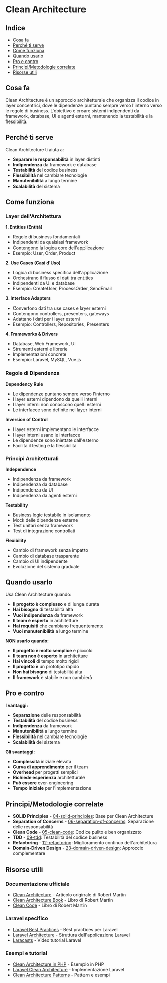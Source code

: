 # Clean Architecture

## Indice
- [Cosa fa](#cosa-fa)
- [Perché ti serve](#perché-ti-serve)
- [Come funziona](#come-funziona)
- [Quando usarlo](#quando-usarlo)
- [Pro e contro](#pro-e-contro)
- [Principi/Metodologie correlate](#principi-metodologie-correlate)
- [Risorse utili](#risorse-utili)

## Cosa fa

Clean Architecture è un approccio architetturale che organizza il codice in layer concentrici, dove le dipendenze puntano sempre verso l'interno verso le regole di business. L'obiettivo è creare sistemi indipendenti da framework, database, UI e agenti esterni, mantenendo la testabilità e la flessibilità.

## Perché ti serve

Clean Architecture ti aiuta a:
- **Separare le responsabilità** in layer distinti
- **Indipendenza** da framework e database
- **Testabilità** del codice business
- **Flessibilità** nel cambiare tecnologie
- **Manutenibilità** a lungo termine
- **Scalabilità** del sistema

## Come funziona

### Layer dell'Architettura

**1. Entities (Entità)**
- Regole di business fondamentali
- Indipendenti da qualsiasi framework
- Contengono la logica core dell'applicazione
- Esempio: User, Order, Product

**2. Use Cases (Casi d'Uso)**
- Logica di business specifica dell'applicazione
- Orchestrano il flusso di dati tra entities
- Indipendenti da UI e database
- Esempio: CreateUser, ProcessOrder, SendEmail

**3. Interface Adapters**
- Convertono dati tra use cases e layer esterni
- Contengono controllers, presenters, gateways
- Adattano i dati per i layer esterni
- Esempio: Controllers, Repositories, Presenters

**4. Frameworks & Drivers**
- Database, Web Framework, UI
- Strumenti esterni e librerie
- Implementazioni concrete
- Esempio: Laravel, MySQL, Vue.js

### Regole di Dipendenza

**Dependency Rule**
- Le dipendenze puntano sempre verso l'interno
- I layer esterni dipendono da quelli interni
- I layer interni non conoscono quelli esterni
- Le interfacce sono definite nei layer interni

**Inversion of Control**
- I layer esterni implementano le interfacce
- I layer interni usano le interfacce
- Le dipendenze sono iniettate dall'esterno
- Facilita il testing e la flessibilità

### Principi Architetturali

**Independence**
- Indipendenza da framework
- Indipendenza da database
- Indipendenza da UI
- Indipendenza da agenti esterni

**Testability**
- Business logic testabile in isolamento
- Mock delle dipendenze esterne
- Test unitari senza framework
- Test di integrazione controllati

**Flexibility**
- Cambio di framework senza impatto
- Cambio di database trasparente
- Cambio di UI indipendente
- Evoluzione del sistema graduale

## Quando usarlo

Usa Clean Architecture quando:
- **Il progetto è complesso** e di lunga durata
- **Hai bisogno** di testabilità alta
- **Vuoi indipendenza** da framework
- **Il team è esperto** in architetture
- **Hai requisiti** che cambiano frequentemente
- **Vuoi manutenibilità** a lungo termine

**NON usarlo quando:**
- **Il progetto è molto semplice** e piccolo
- **Il team non è esperto** in architetture
- **Hai vincoli** di tempo molto rigidi
- **Il progetto è** un prototipo rapido
- **Non hai bisogno** di testabilità alta
- **Il framework** è stabile e non cambierà

## Pro e contro

**I vantaggi:**
- **Separazione** delle responsabilità
- **Testabilità** del codice business
- **Indipendenza** da framework
- **Manutenibilità** a lungo termine
- **Flessibilità** nel cambiare tecnologie
- **Scalabilità** del sistema

**Gli svantaggi:**
- **Complessità** iniziale elevata
- **Curva di apprendimento** per il team
- **Overhead** per progetti semplici
- **Richiede esperienza** architetturale
- **Può essere** over-engineering
- **Tempo iniziale** per l'implementazione

## Principi/Metodologie correlate

- **SOLID Principles** - [04-solid-principles](./04-solid-principles/solid-principles.md): Base per Clean Architecture
- **Separation of Concerns** - [06-separation-of-concerns](./06-separation-of-concerns/separation-of-concerns.md): Separazione delle responsabilità
- **Clean Code** - [05-clean-code](./05-clean-code/clean-code.md): Codice pulito e ben organizzato
- **TDD** - [09-tdd](./09-tdd/tdd.md): Testabilità del codice business
- **Refactoring** - [12-refactoring](./12-refactoring/refactoring.md): Miglioramento continuo dell'architettura
- **Domain-Driven Design** - [23-domain-driven-design](./23-domain-driven-design/domain-driven-design.md): Approccio complementare

## Risorse utili

### Documentazione ufficiale
- [Clean Architecture](https://blog.cleancoder.com/uncle-bob/2012/08/13/the-clean-architecture.html) - Articolo originale di Robert Martin
- [Clean Architecture Book](https://www.amazon.com/Clean-Architecture-Craftsmans-Software-Structure/dp/0134494272) - Libro di Robert Martin
- [Clean Code](https://www.amazon.com/Clean-Code-Handbook-Software-Craftsmanship/dp/0132350882) - Libro di Robert Martin

### Laravel specifico
- [Laravel Best Practices](https://github.com/alexeymezenin/laravel-best-practices) - Best practices per Laravel
- [Laravel Architecture](https://laravel.com/docs/structure) - Struttura dell'applicazione Laravel
- [Laracasts](https://laracasts.com/) - Video tutorial Laravel

### Esempi e tutorial
- [Clean Architecture in PHP](https://github.com/CodelyTV/php-ddd-example) - Esempio in PHP
- [Laravel Clean Architecture](https://github.com/ahmedash95/laravel-clean-architecture) - Implementazione Laravel
- [Clean Architecture Patterns](https://github.com/ardalis/cleanarchitecture) - Pattern e esempi
